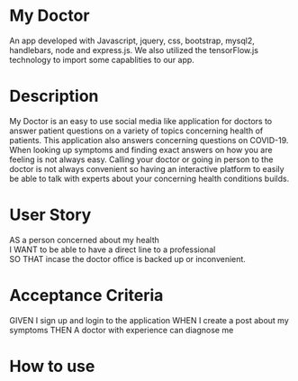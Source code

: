 # My Doctor
An app developed with Javascript, jquery, css, bootstrap, mysql2, handlebars, node and express.js. We also utilized the tensorFlow.js technology to import some capablities to our app.
# Description
My Doctor is an easy to use social media like application for doctors to answer patient questions on a variety of topics concerning health of patients. This application also answers concerning questions on COVID-19. When looking up symptoms and finding exact answers on how you are feeling is not always easy. Calling your doctor or going in person to the doctor is not always convenient so having an interactive platform to easily be able to talk with experts about your concerning health conditions builds.
# User Story
AS a person concerned about my health                                                                                                    
I WANT to be able to have a direct line to a professional                                    
SO THAT incase the doctor office is backed up or inconvenient.
# Acceptance Criteria
GIVEN I sign up and login to the application
WHEN I create a post about my symptoms
THEN A doctor with experience can diagnose me
# How to use
